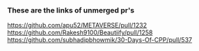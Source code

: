### These are the links of unmerged pr's
https://github.com/apu52/METAVERSE/pull/1232
https://github.com/Rakesh9100/Beautiify/pull/1258
https://github.com/subhadipbhowmik/30-Days-Of-CPP/pull/537